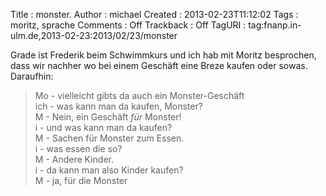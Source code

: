 Title     : monster.
Author    : michael
Created   : 2013-02-23T11:12:02
Tags      : moritz, sprache
Comments  : Off
Trackback : Off
TagURI    : tag:fnanp.in-ulm.de,2013-02-23:2013/02/23/monster

Grade ist Frederik beim Schwimmkurs und ich hab mit Moritz besprochen, dass
wir nachher wo bei einem Geschäft eine Breze kaufen oder sowas. Daraufhin:

> Mo - vielleicht gibts da auch ein Monster-Geschäft  
> ich - was kann man da kaufen, Monster?  
> M - Nein, ein Geschäft *für* Monster!  
> i - und was kann man da kaufen?  
> M - Sachen für Monster zum Essen.  
> i - was essen die so?  
> M - Andere Kinder.  
> i - da kann man also Kinder kaufen?  
> M - ja, für die Monster
